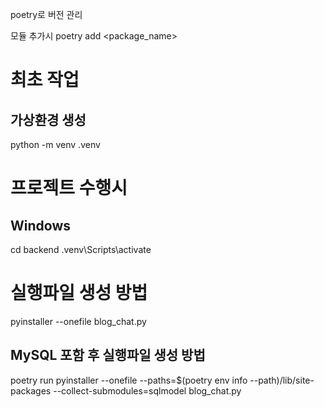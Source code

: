 poetry로 버전 관리

모듈 추가시
poetry add <package_name>

# 최초 작업
## 가상환경 생성
python -m venv .venv

# 프로젝트 수행시
## Windows
cd backend
.venv\Scripts\activate

# 실행파일 생성 방법
pyinstaller --onefile blog_chat.py

## MySQL 포함 후 실행파일 생성 방법
poetry run pyinstaller --onefile --paths=$(poetry env info --path)/lib/site-packages --collect-submodules=sqlmodel blog_chat.py